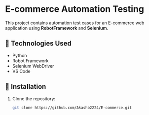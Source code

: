 # E-commerce Automation Testing

This project contains automation test cases for an E-commerce web application using **RobotFramework** and **Selenium**.

## 🚀 Technologies Used
- Python
- Robot Framework
- Selenium WebDriver
- VS Code

## 🔧 Installation

1. Clone the repository:
   ```bash
   git clone https://github.com/Akashb2224/E-commerce.git
